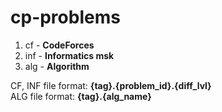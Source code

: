 # cp-problems
1. cf - **CodeForces**
2. inf - **Informatics msk**
3. alg - **Algorithm**

CF, INF file format: **{tag}.{problem_id}.{diff_lvl}**
<br/>
ALG file format: **{tag}.{alg_name}**
